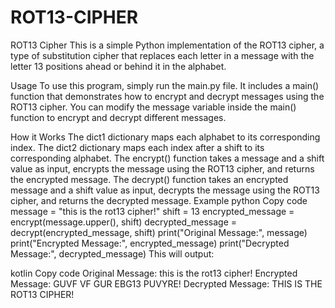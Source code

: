 # ROT13-CIPHER

ROT13 Cipher
This is a simple Python implementation of the ROT13 cipher, a type of substitution cipher that replaces each letter in a message with the letter 13 positions ahead or behind it in the alphabet.

Usage
To use this program, simply run the main.py file. It includes a main() function that demonstrates how to encrypt and decrypt messages using the ROT13 cipher. You can modify the message variable inside the main() function to encrypt and decrypt different messages.

How it Works
The dict1 dictionary maps each alphabet to its corresponding index.
The dict2 dictionary maps each index after a shift to its corresponding alphabet.
The encrypt() function takes a message and a shift value as input, encrypts the message using the ROT13 cipher, and returns the encrypted message.
The decrypt() function takes an encrypted message and a shift value as input, decrypts the message using the ROT13 cipher, and returns the decrypted message.
Example
python
Copy code
message = "this is the rot13 cipher!"
shift = 13
encrypted_message = encrypt(message.upper(), shift)
decrypted_message = decrypt(encrypted_message, shift)
print("Original Message:", message)
print("Encrypted Message:", encrypted_message)
print("Decrypted Message:", decrypted_message)
This will output:

kotlin
Copy code
Original Message: this is the rot13 cipher!
Encrypted Message: GUVF VF GUR EBG13 PUVYRE!
Decrypted Message: THIS IS THE ROT13 CIPHER!
